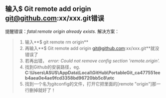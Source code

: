 ## 输入$ Git remote add origin git@github.com:xx/xxx.git错误
提醒错误：*fatal:remote origin already exists.*
解决方案：
> 1. 输入**$ git remote rm origin**
> 2. 再输入**$ Git remote add origin git@github.com:xx/xxx.git**就没错误了
> 3. 若再出错， *error: Could not remove config section 'remote.origin'.*
> 4. 找到Github的安装路径，eg. **C:\Users\ASUS\AppData\Local\GitHub\PortableGit_ca477551eeb4aea0e4ae9fcd3358bd96720bb5c8\etc**
> 5. 找到一个名为gitconfig的文件，打开它把里面的[remote "origin"]那一行删掉就好了！



